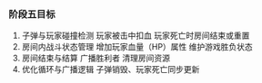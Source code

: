 ### 阶段五目标
1. 子弹与玩家碰撞检测
    玩家被击中扣血
    玩家死亡时房间结束或重置
2. 房间内战斗状态管理
    增加玩家血量（HP）属性
    维护游戏胜负状态
3. 房间结束与结算
    广播胜利者
    清理房间资源
4. 优化循环与广播逻辑
    子弹销毁、玩家死亡同步更新